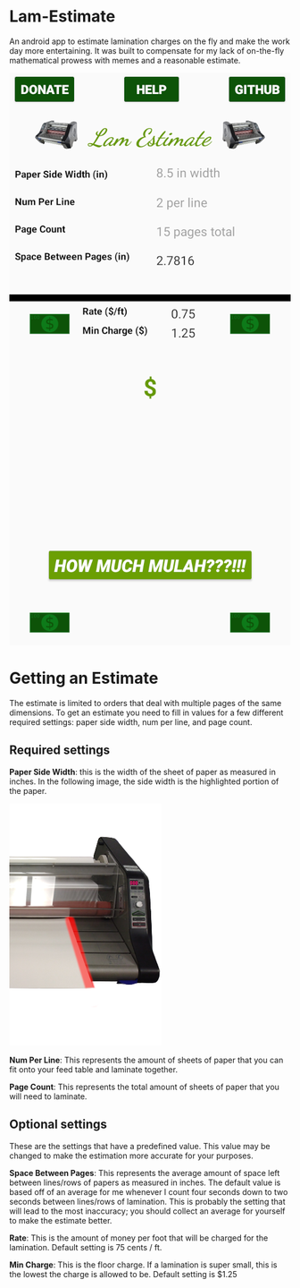 # Lam-Estimate
An android app to estimate lamination charges on the fly and make the work day more entertaining.
It was built to compensate for my lack of on-the-fly mathematical prowess with memes and a 
reasonable estimate.

![image](https://github.com/Adri6336/Lam-Estimate/blob/main/lamestimate.png)

# Getting an Estimate

The estimate is limited to orders that deal with multiple pages of the same dimensions. 
To get an estimate you need to fill in values for a few different required settings: paper side width, 
num per line, and page count.

## Required settings

**Paper Side Width**: this is the width of the sheet of paper as measured in inches. In the following image, the
side width is the highlighted portion of the paper.

![image](https://github.com/Adri6336/Lam-Estimate/blob/main/raw/sidewidth2.png)

**Num Per Line**: This represents the amount of sheets of paper that you can fit onto your 
feed table and laminate together.

**Page Count**: This represents the total amount of sheets of paper that you will need to laminate.

## Optional settings

These are the settings that have a predefined value. This value may be changed to make the estimation 
more accurate for your purposes.

**Space Between Pages**: This represents the average amount of space left between lines/rows of papers as measured in inches. 
The default value is based off of an average for me whenever I count four seconds down to two seconds between lines/rows of
lamination. This is probably the setting that will lead to the most inaccuracy; you should collect an average for yourself
to make the estimate better.

**Rate**: This is the amount of money per foot that will be charged for the lamination. Default setting
is 75 cents / ft.

**Min Charge**: This is the floor charge. If a lamination is super small, this is the lowest the charge is allowed
to be. Default setting is $1.25

